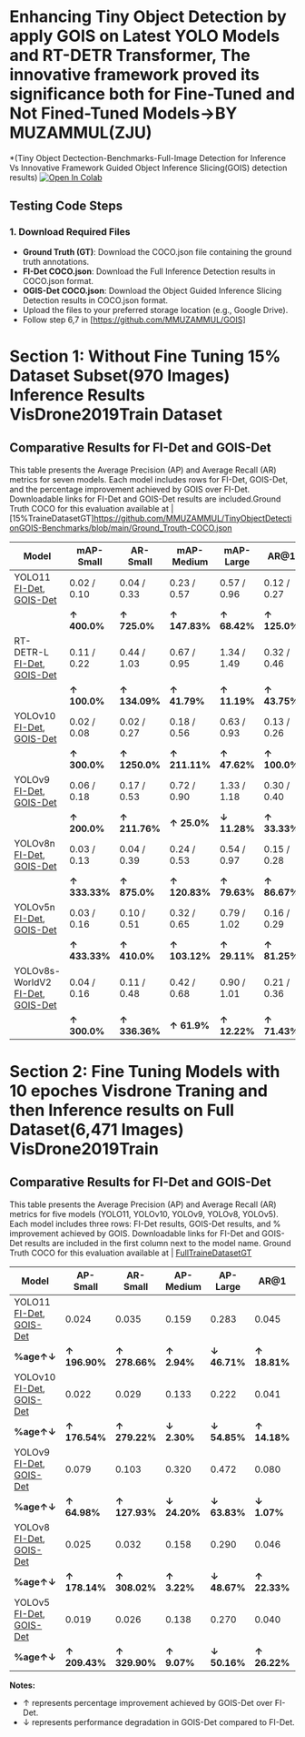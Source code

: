 # Enhancing Tiny Object Detection by apply GOIS on Latest YOLO Models and RT-DETR Transformer, The innovative framework proved its significance both for Fine-Tuned and Not Fined-Tuned Models->BY MUZAMMUL(ZJU)
*(Tiny Object Dectection-Benchmarks-Full-Image Detection for Inference  Vs Innovative Framework Guided Object Inference Slicing(GOIS) detection results)
 [![Open In Colab](https://colab.research.google.com/assets/colab-badge.svg)](Guided_Object_Inference_Slicing_Prediction_Vs_Full_Image_Prediction_Evaluation.ipynb)

## Testing Code Steps

### 1. **Download Required Files**
- **Ground Truth (GT)**: Download the COCO.json file containing the ground truth annotations.
- **FI-Det COCO.json**: Download the Full Inference Detection results in COCO.json format.
- **OGIS-Det COCO.json**: Download the Object Guided Inference Slicing Detection results in COCO.json format.
- Upload the files to your preferred storage location (e.g., Google Drive).
- Follow step 6,7 in [https://github.com/MMUZAMMUL/GOIS]
# Section 1: Without Fine Tuning 15% Dataset Subset(970 Images) Inference Results VisDrone2019Train Dataset

## Comparative Results for FI-Det and GOIS-Det
This table presents the Average Precision (AP) and Average Recall (AR) metrics for seven models. Each model includes rows for FI-Det, GOIS-Det, and the percentage improvement achieved by GOIS over FI-Det. Downloadable links for FI-Det and GOIS-Det results are included.Ground Truth COCO for this evaluation available at | [15%TraineDatasetGT]https://github.com/MMUZAMMUL/TinyObjectDetectionGOIS-Benchmarks/blob/main/Ground_Trouth-COCO.json

| **Model**                                                                                      | **mAP-Small** | **AR-Small** | **mAP-Medium** | **mAP-Large** | **AR@1** | **AR@10** | **AR@100** | **AR-Medium** | **AR-Large** | **F1 Score** | **mAP@0.50:0.95** | **mAP@0.50** | **mAP@0.75** |
|------------------------------------------------------------------------------------------------|---------------|--------------|----------------|---------------|----------|-----------|------------|---------------|--------------|--------------|-------------------|--------------|--------------|
| YOLO11 [FI-Det](https://github.com/MMUZAMMUL/Small-Object-Detection-Benchmarks-Full_ImageVsGOIS/releases/download/yolo11/FI_yolo11n.json), [GOIS-Det](https://github.com/MMUZAMMUL/Small-Object-Detection-Benchmarks-Full_ImageVsGOIS/releases/download/GOIS-YOLO11/GOIS_yolo11n.json) | 0.02 / 0.10    | 0.04 / 0.33  | 0.23 / 0.57    | 0.57 / 0.96    | 0.12 / 0.27 | 0.27 / 0.68   | 0.29 / 0.87   | 0.49 / 1.40     | 1.09 / 1.93     | 0.17 / 0.47  | 0.12 / 0.33        | 0.18 / 0.51   | 0.13 / 0.34   |
|                                                                                               | **↑ 400.0%**  | **↑ 725.0%** | **↑ 147.83%**  | **↑ 68.42%**  | **↑ 125.0%**  | **↑ 151.85%**  | **↑ 200.0%**  | **↑ 185.71%**  | **↑ 77.06%**   | **↑ 176.47%** | **↑ 175.0%**      | **↑ 183.33%** | **↑ 161.54%** |
| RT-DETR-L [FI-Det](https://github.com/MMUZAMMUL/Small-Object-Detection-Benchmarks-Full_ImageVsGOIS/releases/download/RT-DETRv1/FI_rtder-l.json), [GOIS-Det](https://github.com/MMUZAMMUL/Small-Object-Detection-Benchmarks-Full_ImageVsGOIS/releases/download/GOIS-RT/GOIS_rtdetr-l.json) | 0.11 / 0.22    | 0.44 / 1.03  | 0.67 / 0.95    | 1.34 / 1.49    | 0.32 / 0.46 | 0.81 / 1.16   | 1.01 / 1.71   | 1.44 / 2.25     | 2.45 / 2.73     | 0.61 / 0.90  | 0.43 / 0.61        | 0.67 / 0.94   | 0.44 / 0.63   |
|                                                                                               | **↑ 100.0%**  | **↑ 134.09%**| **↑ 41.79%**   | **↑ 11.19%**  | **↑ 43.75%**  | **↑ 43.21%**   | **↑ 69.31%**  | **↑ 56.25%**   | **↑ 11.43%**   | **↑ 47.54%**  | **↑ 41.86%**      | **↑ 40.3%**   | **↑ 43.18%**  |
| YOLOv10 [FI-Det](https://github.com/MMUZAMMUL/Small-Object-Detection-Benchmarks-Full_ImageVsGOIS/releases/download/yolov10-v1/FI_yolov10n.json), [GOIS-Det](https://github.com/MMUZAMMUL/Small-Object-Detection-Benchmarks-Full_ImageVsGOIS/releases/download/GOIS-Yolo10/GOIS_yolov10n.json) | 0.02 / 0.08    | 0.02 / 0.27  | 0.18 / 0.56    | 0.63 / 0.93    | 0.13 / 0.26 | 0.25 / 0.61   | 0.27 / 0.76   | 0.38 / 1.25     | 1.18 / 1.85     | 0.17 / 0.44  | 0.12 / 0.31        | 0.17 / 0.48   | 0.13 / 0.33   |
|                                                                                               | **↑ 300.0%**  | **↑ 1250.0%**| **↑ 211.11%**  | **↑ 47.62%**  | **↑ 100.0%**  | **↑ 144.0%**   | **↑ 181.48%** | **↑ 228.95%**  | **↑ 56.78%**   | **↑ 158.82%** | **↑ 158.33%**     | **↑ 182.35%** | **↑ 153.85%** |
| YOLOv9 [FI-Det](https://github.com/MMUZAMMUL/Small-Object-Detection-Benchmarks-Full_ImageVsGOIS/releases/download/Yolov9-v1/FI_YOLOv9c.json), [GOIS-Det](https://github.com/MMUZAMMUL/Small-Object-Detection-Benchmarks-Full_ImageVsGOIS/releases/download/GOIS-YOLO9/GOIS_YOLOv9c.json) | 0.06 / 0.18    | 0.17 / 0.53  | 0.72 / 0.90    | 1.33 / 1.18    | 0.30 / 0.40 | 0.65 / 0.91   | 0.73 / 1.16   | 1.20 / 1.79     | 2.22 / 2.21     | 0.52 / 0.73  | 0.41 / 0.53        | 0.56 / 0.76   | 0.45 / 0.58   |
|                                                                                               | **↑ 200.0%**  | **↑ 211.76%**| **↑ 25.0%**    | **↓ 11.28%** | **↑ 33.33%**  | **↑ 40.0%**    | **↑ 58.9%**   | **↑ 49.17%**   | **↓ 0.45%**   | **↑ 40.38%**  | **↑ 29.27%**      | **↑ 35.71%**  | **↑ 28.89%**  |
| YOLOv8n [FI-Det](https://github.com/MMUZAMMUL/Small-Object-Detection-Benchmarks-Full_ImageVsGOIS/releases/download/Yolov8-v1/FI_yolov8n.json), [GOIS-Det](https://github.com/MMUZAMMUL/Small-Object-Detection-Benchmarks-Full_ImageVsGOIS/releases/download/GOIS-YOLO8/GOIS_yolov8n.json) | 0.03 / 0.13    | 0.04 / 0.39  | 0.24 / 0.53    | 0.54 / 0.97    | 0.15 / 0.28 | 0.29 / 0.67   | 0.32 / 0.84   | 0.50 / 1.34     | 1.22 / 1.93     | 0.19 / 0.44  | 0.14 / 0.30        | 0.20 / 0.47   | 0.14 / 0.32   |
|                                                                                               | **↑ 333.33%** | **↑ 875.0%** | **↑ 120.83%**  | **↑ 79.63%** | **↑ 86.67%**  | **↑ 131.03%**  | **↑ 162.5%**  | **↑ 168.0%**   | **↑ 58.2%**   | **↑ 131.58%** | **↑ 114.29%**     | **↑ 135.0%**  | **↑ 128.57%** |
| YOLOv5n [FI-Det](https://github.com/MMUZAMMUL/Small-Object-Detection-Benchmarks-Full_ImageVsGOIS/releases/download/Yolov5-v1/FI_yolov5su.json), [GOIS-Det](https://github.com/MMUZAMMUL/Small-Object-Detection-Benchmarks-Full_ImageVsGOIS/releases/download/GOIS-YOLO5/GOIS_yolov5su.json) | 0.03 / 0.16    | 0.10 / 0.51  | 0.32 / 0.65    | 0.79 / 1.02    | 0.16 / 0.29 | 0.36 / 0.71   | 0.41 / 0.93   | 0.67 / 1.44     | 1.51 / 1.93     | 0.25 / 0.54  | 0.18 / 0.38        | 0.27 / 0.58   | 0.19 / 0.41   |
|                                                                                               | **↑ 433.33%** | **↑ 410.0%** | **↑ 103.12%**  | **↑ 29.11%** | **↑ 81.25%**  | **↑ 97.22%**   | **↑ 126.83%** | **↑ 114.93%**  | **↑ 27.81%**  | **↑ 116.0%**  | **↑ 111.11%**     | **↑ 114.81%** | **↑ 115.79%** |
| YOLOv8s-WorldV2 [FI-Det](https://github.com/MMUZAMMUL/Small-Object-Detection-Benchmarks-Full_ImageVsGOIS/releases/download/yolo8world-v1/FI_yolov8s-worldv2.json), [GOIS-Det](https://github.com/MMUZAMMUL/Small-Object-Detection-Benchmarks-Full_ImageVsGOIS/releases/download/GOIS-YOLOWORLD/GOIS_yolov8s-worldv2.json) | 0.04 / 0.16    | 0.11 / 0.48  | 0.42 / 0.68    | 0.90 / 1.01    | 0.21 / 0.36 | 0.42 / 0.84   | 0.46 / 1.03   | 0.75 / 1.59     | 1.79 / 1.97     | 0.30 / 0.58  | 0.23 / 0.40        | 0.34 / 0.60   | 0.23 / 0.43   |
|                                                                                               | **↑ 300.0%**  | **↑ 336.36%**| **↑ 61.9%**    | **↑ 12.22%** | **↑ 71.43%**  | **↑ 100.0%**   | **↑ 123.91%** | **↑ 112.0%**   | **↑ 10.06%**  | **↑ 93.33%**  | **↑ 73.91%**      | **↑ 76.47%**  | **↑ 86.96%**  |


# Section 2: Fine Tuning Models with 10 epoches Visdrone Traning and then Inference results  on  Full Dataset(6,471 Images) VisDrone2019Train 

## Comparative Results for FI-Det and GOIS-Det
This table presents the Average Precision (AP) and Average Recall (AR) metrics for five models (YOLO11, YOLOv10, YOLOv9, YOLOv8, YOLOv5). Each model includes three rows: FI-Det results, GOIS-Det results, and % improvement achieved by GOIS. Downloadable links for FI-Det and GOIS-Det results are included in the first column next to the model name. Ground Truth COCO for this evaluation available at | [FullTraineDatasetGT](https://github.com/MMUZAMMUL/TinyObjectDetectionGOIS-Benchmarks/releases/download/Full-VisdroneTrain-COCO-GT/ground_truth_coco.json)

| **Model**                                                                                      | **AP-Small** | **AR-Small** | **AP-Medium** | **AP-Large** | **AR@1** | **AR@10** | **AR@100** | **AR-Medium** | **AR-Large** | **F1 Score** | **AP@[IoU=0.50:0.95]** | **AP@[IoU=0.50]** | **AP@[IoU=0.75]** |
|------------------------------------------------------------------------------------------------|--------------|--------------|---------------|--------------|----------|-----------|------------|---------------|--------------|--------------|------------------------|-------------------|-------------------|
| YOLO11 [FI-Det](https://github.com/MMUZAMMUL/TinyObjectDetectionGOIS-Benchmarks/releases/download/FT-YOLOv11-FI/Yolo11n_predictions_coco.json), [GOIS-Det](https://github.com/MMUZAMMUL/TinyObjectDetectionGOIS-Benchmarks/releases/download/FT-YOLOv11-GOIS/Yolo11n-gois_predictions_coco.json) | 0.024        | 0.035        | 0.159         | 0.283        | 0.045    | 0.112     | 0.137      | 0.208         | 0.349        | 0.17         | 0.12                   | 0.171             | 0.119             |
| **%age↑↓**                                                                                   | **↑ 196.90%**| **↑ 278.66%**| **↑ 2.94%**   | **↓ 46.71%** | **↑ 18.81%**| **↑ 35.46%**| **↑ 51.17%** | **↑ 31.44%**  | **↓ 34.90%** | **↑ 176.47%**| **↑ 12.01%**          | **↑ 12.38%**      | **↑ 11.26%**      |
| YOLOv10 [FI-Det](https://github.com/MMUZAMMUL/TinyObjectDetectionGOIS-Benchmarks/releases/download/FT-YOLOv10-FI/Yolo10-full_predictions_coco.json), [GOIS-Det](https://github.com/MMUZAMMUL/TinyObjectDetectionGOIS-Benchmarks/releases/download/FT-YOLOv10-GOIS/Yolo10-gois_predictions_coco.json) | 0.022        | 0.029        | 0.133         | 0.222        | 0.041    | 0.097     | 0.117      | 0.178         | 0.278        | 0.17         | 0.091                  | 0.140             | 0.100             |
| **%age↑↓**                                                                                   | **↑ 176.54%**| **↑ 279.22%**| **↓ 2.30%**   | **↓ 54.85%** | **↑ 14.18%**| **↑ 31.01%**| **↑ 46.09%** | **↑ 22.50%**  | **↓ 42.82%** | **↑ 158.82%**| **↑ 8.88%**           | **↑ 11.40%**      | **↑ 7.08%**       |
| YOLOv9 [FI-Det](https://github.com/MMUZAMMUL/TinyObjectDetectionGOIS-Benchmarks/releases/download/FT-YOLOv9-FI/Yolo9-full_predictions_coco.json), [GOIS-Det](https://github.com/MMUZAMMUL/TinyObjectDetectionGOIS-Benchmarks/releases/download/FT-YOLOv9-GOIS/Yolo9-gois_predictions_coco.json) | 0.079        | 0.103        | 0.320         | 0.472        | 0.080    | 0.211     | 0.252      | 0.387         | 0.551        | 0.17         | 0.212                  | 0.322             | 0.232             |
| **%age↑↓**                                                                                   | **↑ 64.98%** | **↑ 127.93%**| **↓ 24.20%**  | **↓ 63.83%** | **↓ 1.07%**| **↑ 9.85%**| **↑ 22.94%**| **↑ 2.38%**   | **↓ 56.64%** | **↑ 158.82%**| **↓ 11.93%**          | **↓ 8.15%**       | **↓ 14.10%**      |
| YOLOv8 [FI-Det](https://github.com/MMUZAMMUL/TinyObjectDetectionGOIS-Benchmarks/releases/download/FT-YOLOv8-FI/Yolo8-full_predictions_coco.json), [GOIS-Det](https://github.com/MMUZAMMUL/TinyObjectDetectionGOIS-Benchmarks/releases/download/FT-YOLOv8-GOIS/Yolo8-gois_predictions_coco.json) | 0.025        | 0.032        | 0.158         | 0.290        | 0.046    | 0.113     | 0.136      | 0.209         | 0.365        | 0.17         | 0.108                  | 0.168             | 0.118             |
| **%age↑↓**                                                                                   | **↑ 178.14%**| **↑ 308.02%**| **↑ 3.22%**   | **↓ 48.67%** | **↑ 22.33%**| **↑ 40.05%**| **↑ 55.92%** | **↑ 34.65%**  | **↓ 39.72%** | **↑ 176.47%**| **↑ 11.82%**          | **↑ 14.46%**      | **↑ 10.03%**      |
| YOLOv5 [FI-Det](https://github.com/MMUZAMMUL/TinyObjectDetectionGOIS-Benchmarks/releases/download/FT-Yolov5-FI/Yolo5-full_predictions_coco.json), [GOIS-Det](https://github.com/MMUZAMMUL/TinyObjectDetectionGOIS-Benchmarks/releases/download/FT-Yolov5-GOIS/Yolo5-gois_predictions_coco.json) | 0.019        | 0.026        | 0.138         | 0.270        | 0.040    | 0.098     | 0.119      | 0.178         | 0.278        | 0.17         | 0.096                  | 0.150             | 0.104             |
| **%age↑↓**                                                                                   | **↑ 209.43%**| **↑ 329.90%**| **↑ 9.07%**   | **↓ 50.16%** | **↑ 26.22%**| **↑ 42.71%**| **↑ 58.12%** | **↑ 40.05%**  | **↓ 37.62%** | **↑ 216.47%**| **↑ 13.61%**          | **↑ 16.09%**      | **↑ 11.36%**      |



**Notes:**
- ↑ represents percentage improvement achieved by GOIS-Det over FI-Det.
- ↓ represents performance degradation in GOIS-Det compared to FI-Det.

